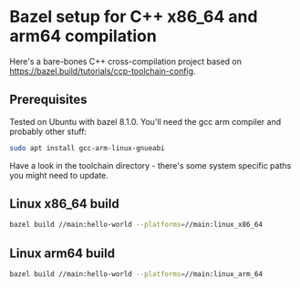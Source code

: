 # Bazel setup for C++ x86_64 and arm64 compilation

Here's a bare-bones C++ cross-compilation project based on https://bazel.build/tutorials/ccp-toolchain-config.

## Prerequisites

Tested on Ubuntu with bazel 8.1.0. You'll need the gcc arm compiler and probably other stuff:

```bash
sudo apt install gcc-arm-linux-gnueabi
```

Have a look in the toolchain directory - there's some system specific paths you might need to update.

## Linux x86_64 build

```bash
bazel build //main:hello-world --platforms=//main:linux_x86_64
```

## Linux arm64 build

```bash
bazel build //main:hello-world --platforms=//main:linux_arm_64
```

